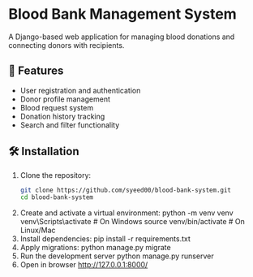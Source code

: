 # Blood Bank Management System

A Django-based web application for managing blood donations and connecting donors with recipients.

## 🚀 Features

- User registration and authentication  
- Donor profile management  
- Blood request system  
- Donation history tracking  
- Search and filter functionality  

## 🛠️ Installation

1. Clone the repository:
   ```bash
   git clone https://github.com/syeed00/blood-bank-system.git
   cd blood-bank-system
2. Create and activate a virtual environment:
    python -m venv venv
    venv\Scripts\activate  # On Windows
    source venv/bin/activate  # On Linux/Mac
3. Install dependencies:
    pip install -r requirements.txt
4. Apply migrations:
    python manage.py migrate
5. Run the development server
    python manage.py runserver
6. Open in browser
    http://127.0.0.1:8000/
